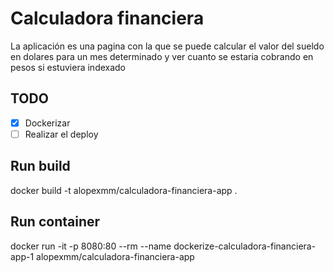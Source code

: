 # Calculadora financiera

La aplicación es una pagina con la que se puede calcular el valor del sueldo en dolares para un mes determinado y ver cuanto se estaria cobrando en pesos si estuviera indexado

## TODO

- [X] Dockerizar
- [ ] Realizar el deploy
  
## Run build
docker build -t alopexmm/calculadora-financiera-app .

## Run container
docker run -it -p 8080:80 --rm --name dockerize-calculadora-financiera-app-1 alopexmm/calculadora-financiera-app